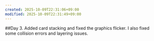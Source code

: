```yaml
---
created: 2025-10-09T22:31:06+09:00
modified: 2025-10-09T22:31:49+09:00
---
```


##Day 3. Added card stacking and fixed the graphics flicker. I also fixed some collision errors and layering issues.
